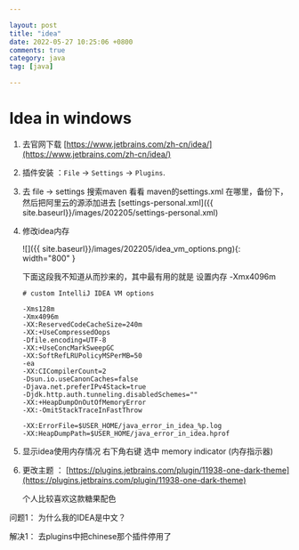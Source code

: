 ```yaml
---

layout: post
title: "idea"
date: 2022-05-27 10:25:06 +0800
comments: true
category: java
tag: [java]

---
```


# Idea in windows

1.  去官网下载  [https://www.jetbrains.com/zh-cn/idea/](https://www.jetbrains.com/zh-cn/idea/)

2.  插件安装 ：`File` -> `Settings` -> `Plugins`.

3.  去 file -> settings 搜索maven 看看 maven的settings.xml 在哪里，备份下，然后把阿里云的源添加进去     [settings-personal.xml]({{ site.baseurl}}/images/202205/settings-personal.xml)

4.  修改idea内存  

    ![]({{ site.baseurl}}/images/202205/idea_vm_options.png){: width="800" }

    下面这段我不知道从而抄来的，其中最有用的就是 设置内存     -Xmx4096m

    ```
    # custom IntelliJ IDEA VM options
    
    -Xms128m
    -Xmx4096m
    -XX:ReservedCodeCacheSize=240m
    -XX:+UseCompressedOops
    -Dfile.encoding=UTF-8
    -XX:+UseConcMarkSweepGC
    -XX:SoftRefLRUPolicyMSPerMB=50
    -ea
    -XX:CICompilerCount=2
    -Dsun.io.useCanonCaches=false
    -Djava.net.preferIPv4Stack=true
    -Djdk.http.auth.tunneling.disabledSchemes=""
    -XX:+HeapDumpOnOutOfMemoryError
    -XX:-OmitStackTraceInFastThrow
    
    -XX:ErrorFile=$USER_HOME/java_error_in_idea_%p.log
    -XX:HeapDumpPath=$USER_HOME/java_error_in_idea.hprof
    
    ```

5.  显示idea使用内存情况  右下角右键 选中 memory indicator (内存指示器)

6.  更改主题 ： [https://plugins.jetbrains.com/plugin/11938-one-dark-theme](https://plugins.jetbrains.com/plugin/11938-one-dark-theme)

    个人比较喜欢这款糖果配色

    

问题1： 为什么我的IDEA是中文？

解决1： 去plugins中把chinese那个插件停用了